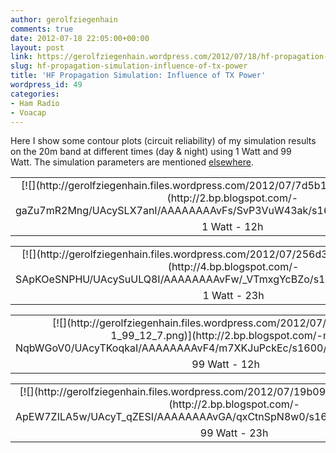 ```yaml
---
author: gerolfziegenhain
comments: true
date: 2012-07-18 22:05:00+00:00
layout: post
link: https://gerolfziegenhain.wordpress.com/2012/07/18/hf-propagation-simulation-influence-of-tx-power/
slug: hf-propagation-simulation-influence-of-tx-power
title: 'HF Propagation Simulation: Influence of TX Power'
wordpress_id: 49
categories:
- Ham Radio
- Voacap
---
```








Here I show some contour plots (circuit reliability) of my simulation results on the 20m band at different times (day & night) using 1 Watt and 99 Watt. The simulation parameters are mentioned [elsewhere](http://gerolfziegenhain.blogspot.de/2012/07/hf-propagation-simulation-variation-of.html).





<table cellpadding="0" align="center" style="margin-left:auto;margin-right:auto;text-align:center;" cellspacing="0" class="tr-caption-container" >
<tbody >
<tr >

<td style="text-align:center;" >[![](http://gerolfziegenhain.files.wordpress.com/2012/07/7d5b1-rel_14-1_1_12_7.png)](http://2.bp.blogspot.com/-gaZu7mR2Mng/UAcySLX7anI/AAAAAAAAvFs/SvP3VuW43ak/s1600/rel_14.1_1_12_7.png)
</td>
</tr>
<tr >

<td style="text-align:center;" class="tr-caption" >1 Watt - 12h
</td>
</tr>
</tbody>
</table>
<table cellpadding="0" align="center" style="margin-left:auto;margin-right:auto;text-align:center;" cellspacing="0" class="tr-caption-container" >
<tbody >
<tr >

<td style="text-align:center;" >[![](http://gerolfziegenhain.files.wordpress.com/2012/07/256d3-rel_14-1_1_23_7.png)](http://4.bp.blogspot.com/-SApKOeSNPHU/UAcySuULQ8I/AAAAAAAAvFw/_VTmxgYcBZo/s1600/rel_14.1_1_23_7.png)
</td>
</tr>
<tr >

<td style="text-align:center;" class="tr-caption" >1 Watt - 23h
</td>
</tr>
</tbody>
</table>
<table cellpadding="0" align="center" style="margin-left:auto;margin-right:auto;text-align:center;" cellspacing="0" class="tr-caption-container" >
<tbody >
<tr >

<td style="text-align:center;" >[![](http://gerolfziegenhain.files.wordpress.com/2012/07/d7cb0-rel_14-1_99_12_7.png)](http://2.bp.blogspot.com/-nJ-NqbWGoV0/UAcyTKoqkaI/AAAAAAAAvF4/m7XKJuPckEc/s1600/rel_14.1_99_12_7.png)
</td>
</tr>
<tr >

<td style="text-align:center;" class="tr-caption" >99 Watt - 12h
</td>
</tr>
</tbody>
</table>
<table cellpadding="0" align="center" style="margin-left:auto;margin-right:auto;text-align:center;" cellspacing="0" class="tr-caption-container" >
<tbody >
<tr >

<td style="text-align:center;" >[![](http://gerolfziegenhain.files.wordpress.com/2012/07/19b09-rel_14-1_99_23_7.png)](http://2.bp.blogspot.com/-ApEW7ZILA5w/UAcyT_qZESI/AAAAAAAAvGA/qxCtnSpN8w0/s1600/rel_14.1_99_23_7.png)
</td>
</tr>
<tr >

<td style="text-align:center;" class="tr-caption" >99 Watt - 23h
</td>
</tr>
</tbody>
</table>








## 



